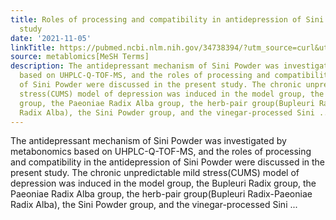 ```yaml
---
title: Roles of processing and compatibility in antidepression of Sini Powder:a metabonomics
  study
date: '2021-11-05'
linkTitle: https://pubmed.ncbi.nlm.nih.gov/34738394/?utm_source=curl&utm_medium=rss&utm_campaign=pubmed-2&utm_content=1Zkrxt7ktlCbHBXEV3v65xxSnkSWNsJ1A6Fq3gBniKhGfIUslK&fc=20210907212339&ff=20211108194612&v=2.15.0
source: metablomics[MeSH Terms]
description: The antidepressant mechanism of Sini Powder was investigated by metabonomics
  based on UHPLC-Q-TOF-MS, and the roles of processing and compatibility in the antidepression
  of Sini Powder were discussed in the present study. The chronic unpredictable mild
  stress(CUMS) model of depression was induced in the model group, the Bupleuri Radix
  group, the Paeoniae Radix Alba group, the herb-pair group(Bupleuri Radix-Paeoniae
  Radix Alba), the Sini Powder group, and the vinegar-processed Sini ...
---
```

The antidepressant mechanism of Sini Powder was investigated by metabonomics based on UHPLC-Q-TOF-MS, and the roles of processing and compatibility in the antidepression of Sini Powder were discussed in the present study. The chronic unpredictable mild stress(CUMS) model of depression was induced in the model group, the Bupleuri Radix group, the Paeoniae Radix Alba group, the herb-pair group(Bupleuri Radix-Paeoniae Radix Alba), the Sini Powder group, and the vinegar-processed Sini ...